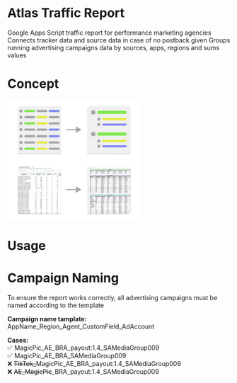 # Atlas Traffic Report
Google Apps Script traffic report for performance marketing agencies<br>
Connects tracker data and source data in case of no postback given
Groups running advertising campaigns data by sources, apps, regions and sums values<br>

# Concept
<img src="./readme-slides/concept_description.png" style="width: 60%;"> 

# Usage


# Campaign Naming
To ensure the report works correctly, all advertising campaigns must be named according to the template

<b>Campaign name tamplate:</b>
AppName_Region_Agent_CustomField_AdAccount

<b>Cases:</b>
<br>
✅ MagicPic_AE_BRA_payout:1.4_SAMediaGroup009 <br>
✅ MagicPic_AE_BRA_SAMediaGroup009 <br>
❌ <strike>TikTok_</strike>MagicPic_AE_BRA_payout:1.4_SAMediaGroup009 <br>
❌ <strike>AE_MagicPic</strike>_BRA_payout:1.4_SAMediaGroup009 <br>
